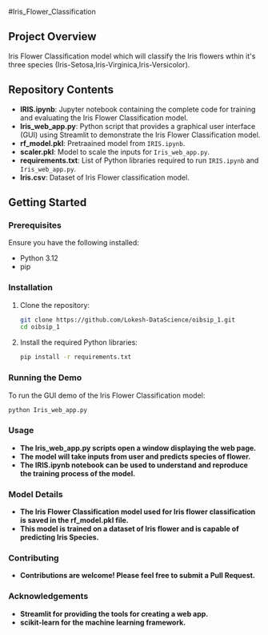 #Iris_Flower_Classification 

## Project Overview

Iris Flower Classification model which will classify the Iris flowers wthin it's three species (Iris-Setosa,Iris-Virginica,Iris-Versicolor).

## Repository Contents

- **IRIS.ipynb**: Jupyter notebook containing the complete code for training and evaluating the Iris Flower Classification model.
- **Iris_web_app.py**: Python script that provides a graphical user interface (GUI) using Streamlit to demonstrate the Iris Flower Classification model.
- **rf_model.pkl**: Pretraained model from `IRIS.ipynb`.
- **scaler.pkl**: Model to scale the inputs for `Iris_web_app.py`.
- **requirements.txt**: List of Python libraries required to run `IRIS.ipynb` and `Iris_web_app.py`.
- **Iris.csv**: Dataset of Iris Flower classification model.

## Getting Started

### Prerequisites

Ensure you have the following installed:
- Python 3.12
- pip

### Installation

1. Clone the repository:
    ```bash
    git clone https://github.com/Lokesh-DataScience/oibsip_1.git
    cd oibsip_1
    ```

2. Install the required Python libraries:
    ```bash
    pip install -r requirements.txt
    ```

### Running the Demo

To run the GUI demo of the Iris Flower Classification model:

```bash
python Iris_web_app.py
```
### Usage
- **The Iris_web_app.py scripts open a window displaying the web page.**
- **The model will take inputs from user and predicts species of flower.**
- **The IRIS.ipynb notebook can be used to understand and reproduce the training process of the model.**

### Model Details
- **The Iris Flower Classification model used for Iris flower classification is saved in the rf_model.pkl file.**
- **This model is trained on a dataset of Iris flower and is capable of predicting Iris Species.**

### Contributing
- **Contributions are welcome! Please feel free to submit a Pull Request.**

### Acknowledgements
- **Streamlit for providing the tools for creating a web app.**
- **scikit-learn for the machine learning framework.**

